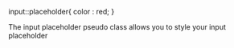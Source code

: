 input::placeholder{
 color : red;
}

The input placeholder pseudo class allows you to style your input placeholder 
